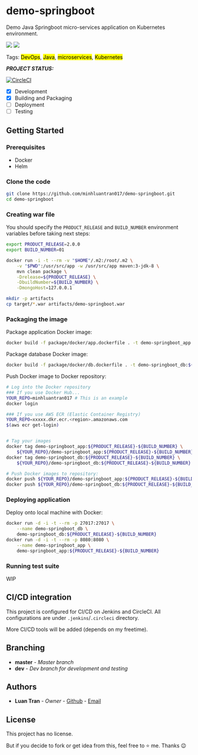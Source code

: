 # demo-springboot
Demo Java Springboot micro-services application on Kubernetes environment.

![](https://img.shields.io/badge/Environment-Kubernetes-blue)
[![](https://img.shields.io/badge/Owner-minhluantran017-darkviolet)](mailto:minhluantran017@gmail.com)

Tags: <mark>DevOps</mark>, <mark>Java</mark>, <mark>microservices</mark>, <mark>Kubernetes</mark>

***PROJECT STATUS:***

[![CircleCI](https://circleci.com/gh/minhluantran017/demo-springboot.svg?style=svg)](https://circleci.com/gh/minhluantran017/demo-springboot)

- [x] Development
- [x] Building and Packaging
- [ ] Deployment
- [ ] Testing

## Getting Started

### Prerequisites

* Docker
* Helm

### Clone the code

```sh
git clone https://github.com/minhluantran017/demo-springboot.git
cd demo-springboot
```

### Creating war file

You should specify the `PRODUCT_RELEASE` and `BUILD_NUMBER` environment variables before taking next steps:

```sh
export PRODUCT_RELEASE=2.0.0
export BUILD_NUMBER=01
```

```sh
docker run -i -t --rm -v "$HOME"/.m2:/root/.m2 \
    -v "$PWD":/usr/src/app -w /usr/src/app maven:3-jdk-8 \
    mvn clean package \
    -Drelease=${PRODUCT_RELEASE} \
    -DbuildNumber=${BUILD_NUMBER} \
    -DmongoHost=127.0.0.1

mkdir -p artifacts
cp target/*.war artifacts/demo-springboot.war
```

### Packaging the image

Package application Docker image:

```sh
docker build -f package/docker/app.dockerfile . -t demo-springboot_app:${PRODUCT_RELEASE}-${BUILD_NUMBER}
```

Package database Docker image:

```sh
docker build -f package/docker/db.dockerfile . -t demo-springboot_db:${PRODUCT_RELEASE}-${BUILD_NUMBER}
```

Push Docker image to Docker repository:
```sh
# Log into the Docker repository
### If you use Docker Hub...
YOUR_REPO=minhluantran017 # This is an example
docker login

### If you use AWS ECR (Elastic Container Registry)
YOUR_REPO=xxxxx.dkr.ecr.<region>.amazonaws.com
$(aws ecr get-login)


# Tag your images
docker tag demo-springboot_app:${PRODUCT_RELEASE}-${BUILD_NUMBER} \
    ${YOUR_REPO}/demo-springboot_app:${PRODUCT_RELEASE}-${BUILD_NUMBER}
docker tag demo-springboot_db:${PRODUCT_RELEASE}-${BUILD_NUMBER} \
    ${YOUR_REPO}/demo-springboot_db:${PRODUCT_RELEASE}-${BUILD_NUMBER}

# Push Docker images to repository:
docker push ${YOUR_REPO}/demo-springboot_app:${PRODUCT_RELEASE}-${BUILD_NUMBER}
docker push ${YOUR_REPO}/demo-springboot_db:${PRODUCT_RELEASE}-${BUILD_NUMBER}
```

### Deploying application

Deploy onto local machine with Docker:
```sh
docker run -d -i -t --rm -p 27017:27017 \
    --name demo-springboot_db \
    demo-springboot_db:${PRODUCT_RELEASE}-${BUILD_NUMBER}
docker run -d -i -t --rm -p 8080:8080 \
    --name demo-springboot_app \
    demo-springboot_app:${PRODUCT_RELEASE}-${BUILD_NUMBER}
```

### Running test suite

WIP

## CI/CD integration

This project is configured for CI/CD on Jenkins and CircleCI.
All configurations are under `.jenkins`/`.circleci` directory.

More CI/CD tools will be added (depends on my freetime).

## Branching

* **master** - *Master branch*
* **dev** - *Dev branch for development and testing*

## Authors

* **Luan Tran** - *Owner* - [Github](https://github.com/minhluantran017) - [Email](mailto:minhluantran017@gmail.com)

## License

This project has no license.

But if you decide to fork or get idea from this, feel free to :star: me. Thanks :wink:
